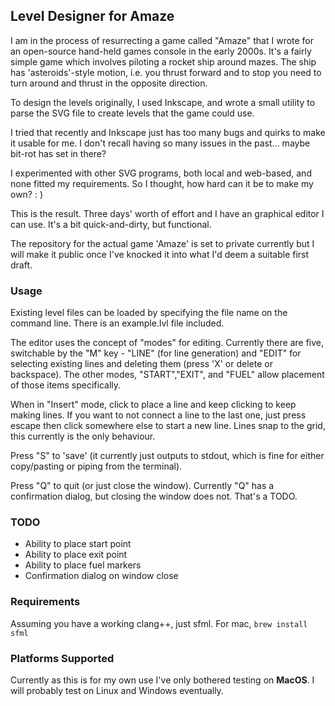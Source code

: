 ## Level Designer for Amaze
I am in the process of resurrecting a game called "Amaze" that I wrote for an open-source hand-held games console in the early 2000s. It's a fairly simple game which involves piloting a rocket ship around mazes. The ship has 'asteroids'-style motion, i.e. you thrust forward and to stop you need to turn around and thrust in the opposite direction.

To design the levels originally, I used Inkscape, and wrote a small utility to parse the SVG file to create levels that the game could use.

I tried that recently and Inkscape just has too many bugs and quirks to make it usable for me. I don't recall having so many issues in the past... maybe bit-rot has set in there?

I experimented with other SVG programs, both local and web-based, and none fitted my requirements. So I thought, how hard can it be to make my own? : )

This is the result. Three days' worth of effort and I have an graphical editor I can use. It's a bit quick-and-dirty, but functional.

The repository for the actual game 'Amaze' is set to private currently but I will make it public once I've knocked it into what I'd deem a suitable first draft.

### Usage
Existing level files can be loaded by specifying the file name on the command line. There is an example.lvl file included.

The editor uses the concept of "modes" for editing. Currently there are five, switchable by the "M" key - "LINE" (for line generation) and "EDIT" for selecting existing lines and deleting them (press 'X' or delete or backspace). The other modes, "START","EXIT", and "FUEL" allow placement of those items specifically.

When in "Insert" mode, click to place a line and keep clicking to keep making lines. If you want to not connect a line to the last one, just press escape then click somewhere else to start a new line. Lines snap to the grid, this currently is the only behaviour.

Press "S" to 'save' (it currently just outputs to stdout, which is fine for either copy/pasting or piping from the terminal).

Press "Q" to quit (or just close the window). Currently "Q" has a confirmation dialog, but closing the window does not. That's a TODO.

### TODO
* Ability to place start point
* Ability to place exit point
* Ability to place fuel markers
* Confirmation dialog on window close

### Requirements

Assuming you have a working clang++, just sfml. For mac, `brew install sfml`

### Platforms Supported
Currently as this is for my own use I've only bothered testing on **MacOS**. I will probably test on Linux and Windows eventually.